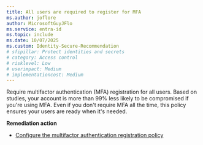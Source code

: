 ```yaml
---
title: All users are required to register for MFA
ms.author: joflore
author: MicrosoftGuyJFlo
ms.service: entra-id
ms.topic: include
ms.date: 10/07/2025
ms.custom: Identity-Secure-Recommendation
# sfipillar: Protect identities and secrets
# category: Access control
# risklevel: Low
# userimpact: Medium
# implementationcost: Medium
---
```

Require multifactor authentication (MFA) registration for all users. Based on studies, your account is more than 99% less likely to be compromised if you're using MFA. Even if you don't require MFA all the time, this policy ensures your users are ready when it's needed.

**Remediation action**

- [Configure the multifactor authentication registration policy](/entra/id-protection/howto-identity-protection-configure-mfa-policy)
